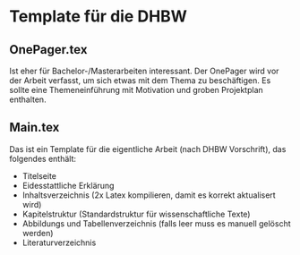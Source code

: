 # Template für die DHBW

## OnePager.tex

Ist eher für Bachelor-/Masterarbeiten interessant.
Der OnePager wird vor der Arbeit verfasst, um sich etwas mit dem Thema zu beschäftigen.
Es sollte eine Themeneinführung mit Motivation und groben Projektplan enthalten.

## Main.tex

Das ist ein Template für die eigentliche Arbeit (nach DHBW Vorschrift), das folgendes enthält:

- Titelseite
- Eidesstattliche Erklärung
- Inhaltsverzeichnis (2x Latex kompilieren, damit es korrekt aktualisert wird)
- Kapitelstruktur (Standardstruktur für wissenschaftliche Texte)
- Abbildungs und Tabellenverzeichnis (falls leer muss es manuell gelöscht werden)
- Literaturverzeichnis

